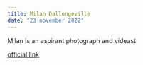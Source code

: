 ```yaml
---
title: Milan Dallongeville
date: "23 november 2022"
---
```

Milan is an aspirant photograph and videast

[official link](visual-ward-tech.odoo.com)

